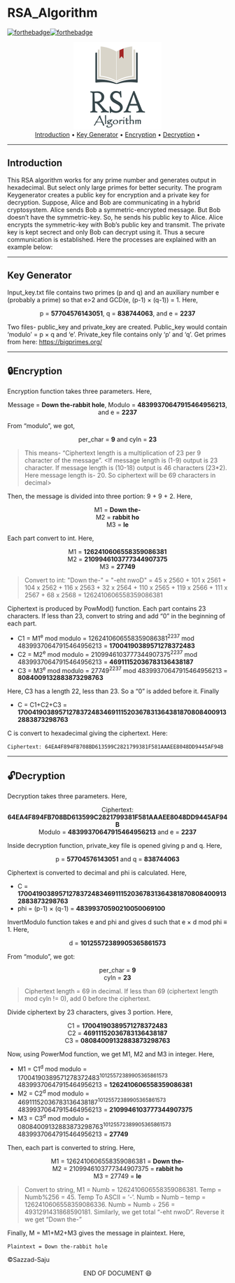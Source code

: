 # RSA_Algorithm
[![forthebadge](https://forthebadge.com/images/badges/made-with-python.svg)](https://forthebadge.com)[![forthebadge](https://forthebadge.com/images/badges/built-with-love.svg)](https://forthebadge.com)

<p align = "center">
<img src = "images/RSA.png" width = "200"> <br> 
<a href="#Introduction">Introduction</a> • <a href="#key-generator">Key Generator</a> • <a href="#lockencryption">Encryption</a> • <a href="#unlockdecryption">Decryption</a> •
</p>


---
Introduction
---

This RSA algorithm works for any prime number and generates output in hexadecimal. But select only large primes for better security. The program Keygenerator creates a public key for encryption and a private key for decryption. Suppose, Alice and Bob are communicating in a hybrid cryptosystem. Alice sends Bob a symmetric-encrypted message. But Bob doesn’t have the symmetric-key. So, he sends his public key to Alice. Alice encrypts the symmetric-key with Bob’s public key and transmit. The private key is kept secrect and only Bob can decrypt using it. Thus a secure communication is established. Here the processes are explained with an example below:

---
Key Generator
---

Input_key.txt file contains two primes (p and q) and an auxiliary number e (probably a prime) so that e>2 and GCD(e, (p-1) × (q-1)) = 1. Here, <p align = "center">
p = __57704576143051__, q = __838744063__, and e = __2237__ <br>
</p> 

Two files- public_key and private_key are created. Public_key would contain ‘modulo’ = p × q and ‘e’. Private_key file contains only ‘p’ and ‘q’. Get primes from here: https://bigprimes.org/


---
:lock:Encryption
---

Encryption function takes three parameters. Here, <p align = "center">
Message = __Down the-rabbit hole__, Modulo = __48399370647915464956213__, and e = __2237__ <br>
</p> 

From “modulo”, we got, <p align = "center">
per_char = __9__ and cyln = __23__ <br>
  </p>
  
 > This means- “Ciphertext length is a multiplication of 23 per 9 character of the message”. <If message length is (1-9) output is 23 character. If message length is (10-18) output is 46 characters (23*2). Here message length is- 20. So ciphertext will be 69 characters in decimal>

Then, the message is divided into three portion: 9 + 9 + 2. Here,<p align = "center">
M1 = __Down the-__ <br>
M2 = __rabbit ho__ <br>
M3 = __le__ <br>
</p>

Each part convert to int. Here,<p align = "center">
M1 = __1262410606558359086381__ <br>
M2 = __2109946103777344907375__ <br>
M3 = __27749__ <br>
  </p>
  
  > Convert to int: "Down the-" = "-eht nwoD" =  45 x 2560 + 101 x 2561 + 104 x 2562 + 116 x 2563 + 32 x 2564 + 110 x 2565 + 119 x 2566 + 111 x 2567 + 68 x 2568 = 1262410606558359086381
  
Ciphertext is produced by PowMod() function. Each part contains 23 characters. If less than 23, convert to string and add “0” in the beginning of each part. <br>
* C1 = M1<sup>e</sup> mod modulo = 1262410606558359086381<sup>2237</sup> mod 48399370647915464956213 = __17004190389571278372483__ <br>
* C2 = M2<sup>e</sup> mod modulo = 2109946103777344907375<sup>2237</sup> mod 48399370647915464956213 = __46911152036783136438187__ <br>
* C3 = M3<sup>e</sup> mod modulo = 27749<sup>2237</sup> mod 48399370647915464956213 = __8084009132883873298763__ <br>

Here, C3 has a length 22, less than 23. So a “0” is added before it. Finally
* C = C1+C2+C3 = __170041903895712783724834691115203678313643818708084009132883873298763__ <br>

C is convert to hexadecimal giving the ciphertext. Here:
 ```
 Ciphertext: 64EA4F894FB708BD613599C2821799381F581AAAEE8048DD9445AF94B
 ```

---
:unlock:Decryption
---

Decryption takes three parameters. Here, <p align = "center">
Ciphertext: __64EA4F894FB708BD613599C2821799381F581AAAEE8048DD9445AF94B__ <br>
	Modulo = __48399370647915464956213__ and e = __2237__ <br>
</p>

Inside decryption function, private_key file is opened giving p and q. Here, <p align = "center">
p = __57704576143051__ and q = __838744063__
  </p>
  
  Ciphertext is converted to decimal and phi is calculated. Here, <br>
* C = __170041903895712783724834691115203678313643818708084009132883873298763__
* phi = (p-1) × (q-1) = __48399370590210050069100__ <br>

InvertModulo function takes e and phi and gives d such that e × d mod phi ≡ 1. Here, <p align = "center">
 d = __10125572389905365861573__ 
</p>

From “modulo”, we got:<p align = "center">
per_char = __9__ <br>
cyln = __23__ <br>
  </p>

> Ciphertext length = 69 in decimal. If less than 69 (ciphertext length mod cyln != 0), add 0 before the ciphertext. 

Divide ciphertext by 23 characters, gives 3 portion. Here, <p align = "center">
 C1 = __17004190389571278372483__ <br>
 C2 = __46911152036783136438187__ <br>
 C3 = __08084009132883873298763__ <br>
</p>

Now, using PowerMod function, we get M1, M2 and M3 in integer. Here, 
* M1 = C1<sup>d</sup> mod modulo = 17004190389571278372483<sup>10125572389905365861573</sup> 48399370647915464956213 = __1262410606558359086381__ <br>
* M2 = C2<sup>d</sup> mod modulo = 46911152036783136438187<sup>10125572389905365861573</sup> 48399370647915464956213 = __2109946103777344907375__ <br>
* M3 = C3<sup>d</sup> mod modulo = 08084009132883873298763<sup>10125572389905365861573</sup> 48399370647915464956213 = __27749__ <br>

Then, each part is converted to string. Here, <p align = "center">
M1 = 1262410606558359086381 = __Down the-__ <br>
M2 = 2109946103777344907375 = __rabbit ho__ <br>
M3 = 27749 = __le__ <br>
  </p>
  
  > Convert to string, M1 = Numb = 1262410606558359086381. Temp = Numb%256 = 45. Temp To ASCII = ‘-’. Numb = Numb – temp = 1262410606558359086336. Numb = Numb ÷ 256 = 4931291431868590181. Similarly, we get total “-eht nwoD”. Reverse it we get “Down the-”
  
  Finally, M = M1+M2+M3 gives the message in plaintext. Here, 
 ```
 Plaintext = Down the-rabbit hole
 ```


:copyright:Sazzad-Saju <p align = "center">
 END OF DOCUMENT :smile:
</p>
